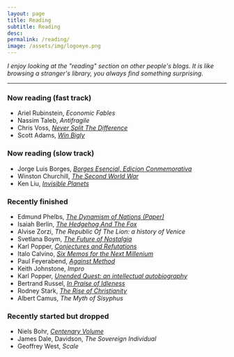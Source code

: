 ```yaml
---
layout: page
title: Reading
subtitle: Reading
desc:
permalink: /reading/
image: /assets/img/logoeye.png
---
```


<div class="pretty-links">

<div class="lead lead-about"><i>I enjoy looking at the "reading" section on other people's blogs. It is like browsing a stranger's library, you always find something surprising.</i>
</div>

<!--{::nomarkdown}
<figure class="site-profile">
    <img src="{{ site.baseurl }}/assets/img/profile.png">
</figure>
{:/}-->

---

### Now reading (fast track)

- Ariel Rubinstein, *Economic Fables*
- Nassim Taleb, *Antifragile* 
- Chris Voss, *[Never Split The Difference](https://www.amazon.co.uk/Never-Split-Difference-Negotiating-Depended/dp/1847941494)*
- Scott Adams, *[Win Bigly](https://www.amazon.co.uk/Win-Bigly-Persuasion-World-Matter/dp/0735219710)*

### Now reading (slow track)


- Jorge Luis Borges, *[Borges Esencial, Edicion Conmemorativa](https://www.amazon.co.uk/gp/product/8420479780)*
- Winston Churchill, *[The Second World War](https://www.amazon.co.uk/Second-World-War-Winston-Churchill/dp/0712667024/)*
- Ken Liu, [*Invisible Planets*](https://www.amazon.co.uk/Invisible-Planets-Ken-Liu/dp/1786692783)



### Recently finished

- Edmund Phelbs, *[The Dynamism of Nations (Paper)](https://papers.ssrn.com/sol3/papers.cfm?abstract_id=2963105)*
- Isaiah Berlin, *[The Hedgehog And The Fox](https://www.amazon.co.uk/Hedgehog-Fox-Essay-Tolstoys-History/dp/1780228422)*
- Alvise Zorzi, *The Republic Of The Lion: a history of Venice*
- Svetlana Boym, *[The Future of Nostalgia](https://www.amazon.co.uk/Future-Nostalgia-Svetlana-Boym/dp/0465007082)*
- Karl Popper, [*Conjectures and Refutations*](https://www.amazon.co.uk/Conjectures-Refutations-Scientific-Knowledge-Routledge/dp/0415285941/)
- Italo Calvino, *[Six Memos for the Next Millenium](https://www.amazon.com/Memos-Millennium-Penguin-Modern-Classics/dp/014118969X)*
- Paul Feyerabend, *[Against Method](https://www.amazon.co.uk/Against-Method-Feyerabend-Paul-Paperback/dp/B00M0SFZ6O/)*
- Keith Johnstone, *Impro*
- Karl Popper, [*Unended Quest: an intellectual autobiography*](https://www.amazon.co.uk/Unended-Quest-Intellectual-Autobiography-Routledge/dp/0415285909)
- Bertrand Russel, [*In Praise of Idleness*](https://www.amazon.co.uk/gp/product/0415325064/)
- Rodney Stark, [*The Rise of Christianity*](https://www.amazon.co.uk/gp/product/0060677015)
- Albert Camus, *The Myth of Sisyphus*


### Recently started but dropped

- Niels Bohr, *[Centenary Volume](https://www.amazon.co.uk/Niels-Bohr-Centenary-P-French/dp/0674624157)*
- James Dale, Davidson, *The Sovereign Individual*
- Geoffrey West, *Scale*

<!-- ### Queued -->
		